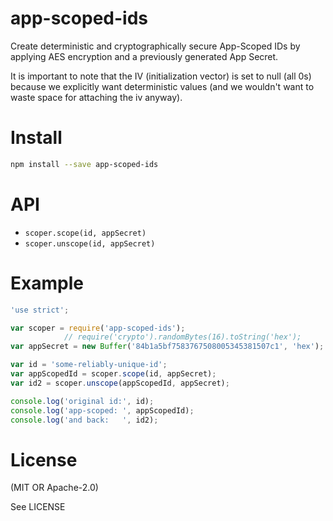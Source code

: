 app-scoped-ids
=========

Create deterministic and cryptographically secure App-Scoped IDs by applying AES encryption and a previously generated App Secret.

It is important to note that the IV (initialization vector) is set to null (all 0s) because we explicitly want deterministic values
(and we wouldn't want to waste space for attaching the iv anyway).

Install
=======

```bash
npm install --save app-scoped-ids
```

API
===

* `scoper.scope(id, appSecret)`
* `scoper.unscope(id, appSecret)`

Example
=====

```javascript
'use strict';

var scoper = require('app-scoped-ids');
            // require('crypto').randomBytes(16).toString('hex');
var appSecret = new Buffer('84b1a5bf7583767508005345381507c1', 'hex');

var id = 'some-reliably-unique-id';
var appScopedId = scoper.scope(id, appSecret);
var id2 = scoper.unscope(appScopedId, appSecret);

console.log('original id:', id);
console.log('app-scoped: ', appScopedId);
console.log('and back:   ', id2);
```

License
=======

(MIT OR Apache-2.0)

See LICENSE
